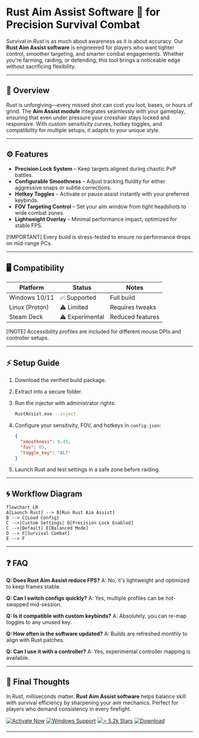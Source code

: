 # Rust Aim Assist Software 🎯 for Precision Survival Combat

Survival in *Rust* is as much about awareness as it is about accuracy. Our **Rust Aim Assist software** is engineered for players who want tighter control, smoother targeting, and smarter combat engagements. Whether you're farming, raiding, or defending, this tool brings a noticeable edge without sacrificing flexibility.

---

## 🔎 Overview

Rust is unforgiving—every missed shot can cost you loot, bases, or hours of grind. The **Aim Assist module** integrates seamlessly with your gameplay, ensuring that even under pressure your crosshair stays locked and responsive. With custom sensitivity curves, hotkey toggles, and compatibility for multiple setups, it adapts to your unique style.

---

## ⚙️ Features

* **Precision Lock System** – Keep targets aligned during chaotic PvP battles.
* **Configurable Smoothness** – Adjust tracking fluidity for either aggressive snaps or subtle corrections.
* **Hotkey Toggles** – Activate or pause assist instantly with your preferred keybinds.
* **FOV Targeting Control** – Set your aim window from tight headshots to wide combat zones.
* **Lightweight Overlay** – Minimal performance impact; optimized for stable FPS.

[!IMPORTANT]
Every build is stress-tested to ensure no performance drops on mid-range PCs.

---

## 🖥 Compatibility

| Platform       | Status          | Notes            |
| -------------- | --------------- | ---------------- |
| Windows 10/11  | ✅ Supported     | Full build       |
| Linux (Proton) | ⚠️ Limited      | Requires tweaks  |
| Steam Deck     | ⚠️ Experimental | Reduced features |

[!NOTE]
Accessibility profiles are included for different mouse DPIs and controller setups.

---

## ⚡️ Setup Guide

1. Download the verified build package.
2. Extract into a secure folder.
3. Run the injector with administrator rights:

   ```bash
   RustAssist.exe --inject
   ```
4. Configure your sensitivity, FOV, and hotkeys in `config.json`:

   ```json
   {
     "smoothness": 0.45,
     "fov": 65,
     "toggle_key": "ALT"
   }
   ```
5. Launch Rust and test settings in a safe zone before raiding.

---

## 🌀 Workflow Diagram

```mermaid
flowchart LR
A[Launch Rust] --> B[Run Rust Aim Assist]
B --> C{Load Config}
C -->|Custom Settings| D[Precision Lock Enabled]
C -->|Default| E[Balanced Mode]
D --> F[Survival Combat]
E --> F
```

---

## ❓ FAQ

**Q: Does Rust Aim Assist reduce FPS?**
A: No, it's lightweight and optimized to keep frames stable.

**Q: Can I switch configs quickly?**
A: Yes, multiple profiles can be hot-swapped mid-session.

**Q: Is it compatible with custom keybinds?**
A: Absolutely, you can re-map toggles to any unused key.

**Q: How often is the software updated?**
A: Builds are refreshed monthly to align with Rust patches.

**Q: Can I use it with a controller?**
A: Yes, experimental controller mapping is available.

---

## 🚀 Final Thoughts

In Rust, milliseconds matter. **Rust Aim Assist software** helps balance skill with survival efficiency by sharpening your aim mechanics. Perfect for players who demand consistency in every firefight.

[![Activate Now](https://img.shields.io/badge/Activate%20Now-red?style=for-the-badge\&logo=rocket)](#)
[![Windows Support](https://img.shields.io/badge/Windows-10%2F11-blue?style=for-the-badge\&logo=windows)](#)
[![⭐️ 5.2k Stars](https://img.shields.io/badge/GitHub-⭐️%205.2k%20Stars-black?style=for-the-badge\&logo=github)](#)
[![Download](https://img.shields.io/badge/Download-green?style=for-the-badge\&logo=download)](#)

---
